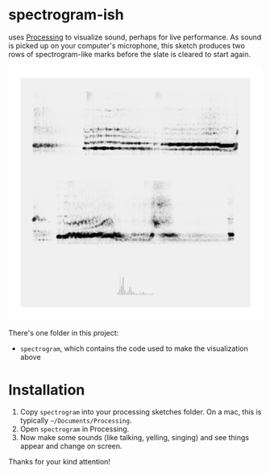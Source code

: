 # spectrogram-ish

uses [Processing](https://processing.org) to visualize sound, perhaps for live performance. As sound is picked up on your computer's microphone, this sketch produces two rows of spectrogram-like marks before the slate is cleared to start again.

![Screen capture](./screencapture.png)

There's one folder in this project:
- `spectrogram`, which contains the code used to make the visualization above

# Installation

1. Copy `spectrogram` into your processing sketches folder. On a mac, this is typically `~/Documents/Processing`.
2. Open `spectrogram` in Processing.
3. Now make some sounds (like talking, yelling, singing) and see things appear and change on screen.

Thanks for your kind attention!
